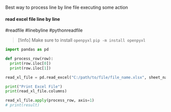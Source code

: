 
Best way to process line by line file executing some action

#### read excel file line by line
#readfile #linebyline #pythonreadfile

>[!info] Make sure to install `openpyxl`
>`pip -m install openpyxl`



```Python
import pandas as pd

def process_row(row):
  print(row.iloc[0])
  print(row.iloc[1])

read_xl_file = pd.read_excel("C:/path/to/file/file_name.xlsx", sheet_name="vin_test", engine="openpyxl")

print("Print Excel File")
print(read_xl_file.columns)

read_xl_file.apply(process_row, axis=1)
# print(result)
```
